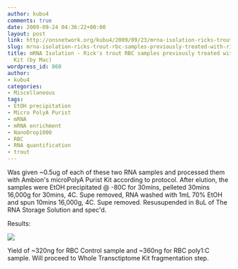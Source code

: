 ```yaml
---
author: kubu4
comments: true
date: 2009-09-24 04:36:22+00:00
layout: post
link: http://onsnetwork.org/kubu4/2009/09/23/mrna-isolation-ricks-trout-rbc-samples-previously-treated-with-ribominus-kit-by-mac/
slug: mrna-isolation-ricks-trout-rbc-samples-previously-treated-with-ribominus-kit-by-mac
title: mRNA Isolation - Rick's trout RBC samples previously treated with Ribominus
  Kit (by Mac)
wordpress_id: 860
author:
- kubu4
categories:
- Miscellaneous
tags:
- EtOH precipitation
- Micro PolyA Purist
- mRNA
- mRNA enrichment
- NanoDrop1000
- RBC
- RNA quantification
- trout
---
```


Was given ~0.5ug of each of these two RNA samples and processed them with Ambion's microPolyA Purist Kit according to protocol. After elution, the samples were EtOH precipitated @ -80C for 30mins, pelleted 30mins 16,000g for 30mins, 4C. Supe removed, RNA washed with 1mL 70% EtOH and spun 10mins 16,000g, 4C. Supe removed. Resusupended in 8uL of The RNA Storage Solution and spec'd.

Results:

![](http://eagle.fish.washington.edu/Arabidopsis/RNA%20Spec%20Readings/20090923%20trout%20ribo-%20polyA%20RNA%20SJW.jpg)

Yield of ~320ng for RBC Control sample and ~360ng for RBC poly1:C sample. Will proceed to Whole Transctiptome Kit fragmentation step.
